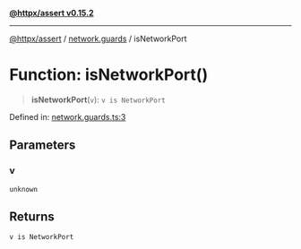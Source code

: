 [**@httpx/assert v0.15.2**](../../README.md)

***

[@httpx/assert](../../README.md) / [network.guards](../README.md) / isNetworkPort

# Function: isNetworkPort()

> **isNetworkPort**(`v`): `v is NetworkPort`

Defined in: [network.guards.ts:3](https://github.com/belgattitude/httpx/blob/d975bb2c60098569db690fb567053dfa3514ae29/packages/assert/src/network.guards.ts#L3)

## Parameters

### v

`unknown`

## Returns

`v is NetworkPort`
